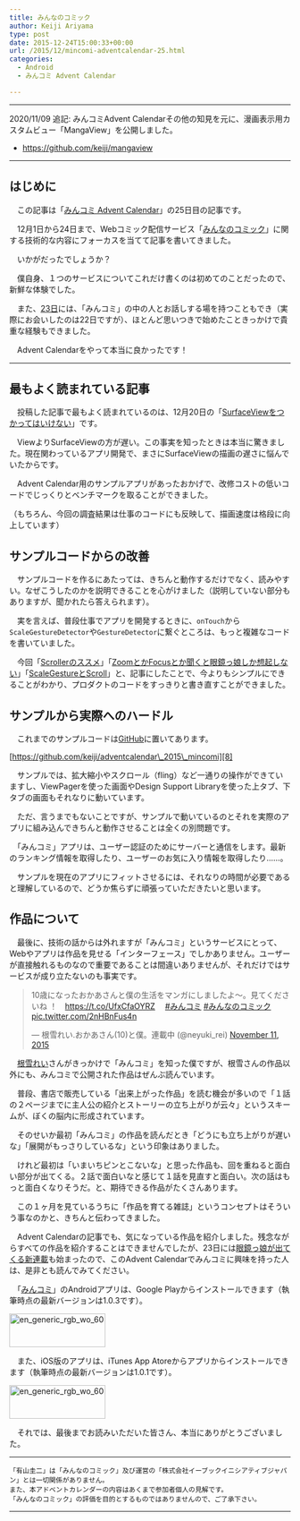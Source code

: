 ```yaml
---
title: みんなのコミック
author: Keiji Ariyama
type: post
date: 2015-12-24T15:00:33+00:00
url: /2015/12/mincomi-adventcalendar-25.html
categories:
  - Android
  - みんコミ Advent Calendar

---
```


----
2020/11/09 追記:
みんコミAdvent Calendarその他の知見を元に、漫画表示用カスタムビュー「MangaView」を公開しました。

 * https://github.com/keiji/mangaview
----


## はじめに

　この記事は「[みんコミ Advent Calendar][1]」の25日目の記事です。

　12月1日から24日まで、Webコミック配信サービス「[みんなのコミック][2]」に関する技術的な内容にフォーカスを当てて記事を書いてきました。

　いかがだったでしょうか？

　僕自身、１つのサービスについてこれだけ書くのは初めてのことだったので、新鮮な体験でした。

　また、[23日][3]には、「みんコミ」の中の人とお話しする場を持つこともでき（実際にお会いしたのは22日ですが）、ほとんど思いつきで始めたこときっかけで貴重な経験もできました。

　Advent Calendarをやって本当に良かったです！

<!--more-->

* * *

## 最もよく読まれている記事

　投稿した記事で最もよく読まれているのは、12月20日の「[SurfaceViewをつかってはいけない][4]」です。

　ViewよりSurfaceViewの方が遅い。この事実を知ったときは本当に驚きました。現在関わっているアプリ開発で、まさにSurfaceViewの描画の遅さに悩んでいたからです。

　Advent Calendar用のサンプルアプリがあったおかげで、改修コストの低いコードでじっくりとベンチマークを取ることができました。
  
（もちろん、今回の調査結果は仕事のコードにも反映して、描画速度は格段に向上しています）

## サンプルコードからの改善

　サンプルコードを作るにあたっては、きちんと動作するだけでなく、読みやすい。なぜこうしたのかを説明できることを心がけました（説明していない部分もありますが、聞かれたら答えられます）。

　実を言えば、普段仕事でアプリを開発するときに、`onTouch`から`ScaleGestureDetector`や`GestureDetector`に繋ぐところは、もっと複雑なコードを書いていました。

　今回「[Scrollerのススメ][5]」「[ZoomとかFocusとか聞くと眼鏡っ娘しか想起しない][6]」「[ScaleGestureとScroll][7]」と、記事にしたことで、今よりもシンプルにできることがわかり、プロダクトのコードをすっきりと書き直すことができました。

## サンプルから実際へのハードル

　これまでのサンプルコードは[GitHub][8]に置いてあります。

[https://github.com/keiji/adventcalendar\_2015\_mincomi][8]

　サンプルでは、拡大縮小やスクロール（fling）など一通りの操作ができていますし、ViewPagerを使った画面やDesign Support Libraryを使った上タブ、下タブの画面もそれなりに動いています。

　ただ、言うまでもないことですが、サンプルで動いているのとそれを実際のアプリに組み込んできちんと動作させることは全くの別問題です。

　「みんコミ」アプリは、ユーザー認証のためにサーバーと通信をします。最新のランキング情報を取得したり、ユーザーのお気に入り情報を取得したり……。

　サンプルを現在のアプリにフィットさせるには、それなりの時間が必要であると理解しているので、どうか焦らずに頑張っていただきたいと思います。

## 作品について

　最後に、技術の話からは外れますが「みんコミ」というサービスにとって、Webやアプリは作品を見せる「インターフェース」でしかありません。ユーザーが直接触れるものなので重要であることは間違いありませんが、それだけではサービスが成り立たないのも事実です。

<blockquote class="twitter-tweet" lang="en">
  <p lang="ja" dir="ltr">
    10歳になったおかあさんと僕の生活をマンガにしましたよ～。見てくださいね&#10;！　<a href="https://t.co/UfxCfaOYRZ">https://t.co/UfxCfaOYRZ</a>　 <a href="https://twitter.com/hashtag/%E3%81%BF%E3%82%93%E3%82%B3%E3%83%9F?src=hash">#みんコミ</a> <a href="https://twitter.com/hashtag/%E3%81%BF%E3%82%93%E3%81%AA%E3%81%AE%E3%82%B3%E3%83%9F%E3%83%83%E3%82%AF?src=hash">#みんなのコミック</a> <a href="https://t.co/2nHBnFus4n">pic.twitter.com/2nHBnFus4n</a>
  </p>
  
  <p>
    &mdash; 根雪れい.おかあさん(10)と僕。連載中 (@neyuki_rei) <a href="https://twitter.com/neyuki_rei/status/664369017038110720">November 11, 2015</a>
  </p>
</blockquote>

　[根雪れい][9]さんがきっかけで「みんコミ」を知った僕ですが、根雪さんの作品以外にも、みんコミで公開された作品はぜんぶ読んでいます。

　普段、書店で販売している「出来上がった作品」を読む機会が多いので「１話の２ページまでに主人公の紹介とストーリーの立ち上がりが云々」というスキームが、ぼくの脳内に形成されています。
  
　そのせいか最初「みんコミ」の作品を読んだとき「どうにも立ち上がりが遅いな」「展開がもっさりしているな」という印象はありました。

　けれど最初は「いまいちピンとこないな」と思った作品も、回を重ねると面白い部分が出てくる。２話で面白いなと感じて１話を見直すと面白い。次の話はもっと面白くなりそうだ。と、期待できる作品がたくさんあります。

　この１ヶ月を見ているうちに「作品を育てる雑誌」というコンセプトはそういう事なのかと、きちんと伝わってきました。

　Advent Calendarの記事でも、気になっている作品を紹介しました。残念ながらすべての作品を紹介することはできませんでしたが、23日には[眼鏡っ娘が出てくる新連載][10]も始まったので、このAdvent Calendarでみんコミに興味を持った人は、是非とも読んでみてください。

　「[みんコミ][2]」のAndroidアプリは、Google Playからインストールできます（執筆時点の最新バージョンは1.0.3です）。

[<img src="https://blog.keiji.dev/wp-content/uploads/2015/12/en_generic_rgb_wo_60.png" alt="en_generic_rgb_wo_60" width="172" height="60" class="aligncenter size-full wp-image-672" />][11]

　また、iOS版のアプリは、iTunes App Atoreからアプリからインストールできます（執筆時点の最新バージョンは1.0.1です）。

[<img src="https://blog.keiji.dev/wp-content/uploads/2015/12/available-on-the-app-store-1345130940.jpg" alt="en_generic_rgb_wo_60" width="172" height="60" class="aligncenter size-full wp-image-672" />][12]

　それでは、最後までお読みいただいた皆さん、本当にありがとうございました。

* * *

    「有山圭二」は「みんなのコミック」及び運営の「株式会社イーブックイニシアティブジャパン」とは一切関係がありません。
    また、本アドベントカレンダーの内容はあくまで参加者個人の見解です。
    「みんなのコミック」の評価を目的とするものではありませんので、ご了承下さい。
    

* * *

 [1]: http://qiita.com/advent-calendar/2015/mincomi
 [2]: https://www.mincomi.jp
 [3]: https://blog.keiji.dev/2015/12/mincomi-adventcalendar-23.html
 [4]: https://blog.keiji.dev/2015/12/mincomi-adventcalendar-20.html
 [5]: https://blog.keiji.dev/2015/12/mincomi-adventcalendar-18.html
 [6]: https://blog.keiji.dev/2015/12/mincomi-adventcalendar-19.html
 [7]: https://blog.keiji.dev/2015/12/mincomi-adventcalendar-21.html
 [8]: https://github.com/keiji/adventcalendar_2015_mincomi
 [9]: https://twitter.com/neyuki_rei
 [10]: https://www.mincomi.jp/title/?title=343057
 [11]: https://play.google.com/store/apps/details?id=jp.ebookjapan.mincomi&hl=ja
 [12]: https://itunes.apple.com/jp/app/minnanokomikku/id1050104822?mt=8